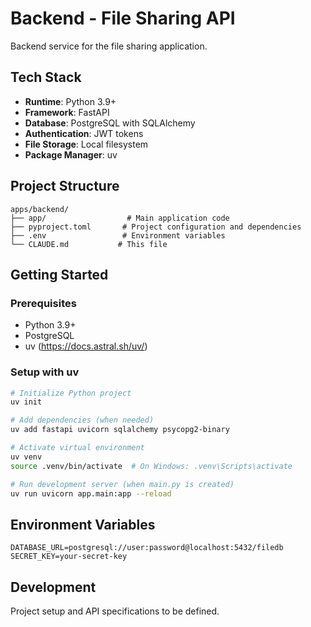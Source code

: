 # Backend - File Sharing API

Backend service for the file sharing application.

## Tech Stack

- **Runtime**: Python 3.9+
- **Framework**: FastAPI
- **Database**: PostgreSQL with SQLAlchemy
- **Authentication**: JWT tokens
- **File Storage**: Local filesystem
- **Package Manager**: uv

## Project Structure

```
apps/backend/
├── app/                  # Main application code
├── pyproject.toml       # Project configuration and dependencies
├── .env                 # Environment variables
└── CLAUDE.md           # This file
```

## Getting Started

### Prerequisites
- Python 3.9+
- PostgreSQL
- uv (https://docs.astral.sh/uv/)

### Setup with uv
```bash
# Initialize Python project
uv init

# Add dependencies (when needed)
uv add fastapi uvicorn sqlalchemy psycopg2-binary

# Activate virtual environment
uv venv
source .venv/bin/activate  # On Windows: .venv\Scripts\activate

# Run development server (when main.py is created)
uv run uvicorn app.main:app --reload
```

## Environment Variables

```env
DATABASE_URL=postgresql://user:password@localhost:5432/filedb
SECRET_KEY=your-secret-key
```

## Development

Project setup and API specifications to be defined.